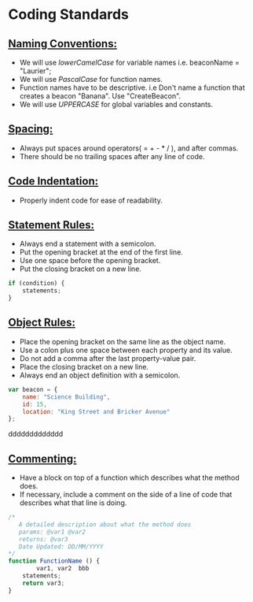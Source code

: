 # Coding Standards

## <u>Naming Conventions:</u>
* We will use <i>lowerCamelCase</i> for variable names i.e. beaconName = "Laurier";
* We will use <i>PascalCase</i> for function names.
* Function names have to be descriptive. i.e Don't name a function that creates a beacon "Banana". Use "CreateBeacon".
* We will use <i>UPPERCASE</i> for global variables and constants.

## <u>Spacing:</u>
* Always put spaces around operators( = + - * / ), and after commas.
* There should be no trailing spaces after any line of code.

## <u>Code Indentation:</u>
* Properly indent code for ease of readability.

## <u>Statement Rules:</u>
* Always end a statement with a semicolon.
* Put the opening bracket at the end of the first line.
* Use one space before the opening bracket.
* Put the closing bracket on a new line.

```js
if (condition) {
    statements;
}
```

## <u>Object Rules:</u>
* Place the opening bracket on the same line as the object name.
* Use a colon plus one space between each property and its value.
* Do not add a comma after the last property-value pair.
* Place the closing bracket on a new line.
* Always end an object definition with a semicolon.

```js
var beacon = {
    name: "Science Building",
    id: 15,
    location: "King Street and Bricker Avenue"
};
```
ddddddddddddd
## <u>Commenting:</u>
* Have a block on top of a function which describes what the method does.
* If necessary, include a comment on the side of a line of code that describes what that line is doing.

```js
/* 
   A detailed description about what the method does
   params: @var1 @var2
   returns: @var3
   Date Updated: DD/MM/YYYY
*/
function FunctionName () {
    	var1, var2  bbb
	statements;
	return var3;
}
```
